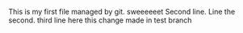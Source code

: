 This is my first file managed by git. sweeeeeet
Second line. Line the second.
third line here
this change made in test branch
